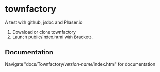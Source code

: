 # townfactory
A test with github, jsdoc and Phaser.io

<ol>
<li>Download or clone townfactory</li>
<li>Launch public/index.html with Brackets.</li>
</ol>

<h2>Documentation</h2>
Navigate "docs/Townfactory/<em>version-name</em>/index.html" for documentation
